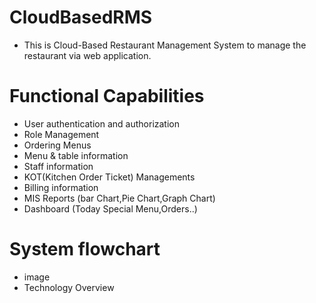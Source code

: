# CloudBasedRMS
- This is Cloud-Based Restaurant Management System to manage the restaurant via web application.
# Functional Capabilities 
- User authentication and authorization- Role Management 
- Ordering Menus
- Menu & table  information 
- Staff information 
- KOT(Kitchen Order Ticket) Managements- Billing information 
- MIS Reports (bar Chart,Pie Chart,Graph Chart)
- Dashboard (Today Special Menu,Orders..)
# System flowchart
- image
- Technology Overview
